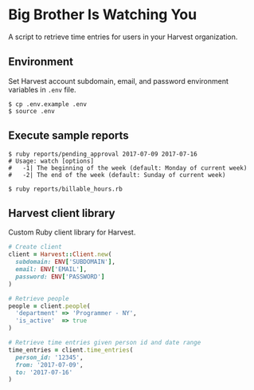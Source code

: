 # Big Brother Is Watching You

A script to retrieve time entries for users in your Harvest organization.

## Environment

Set Harvest account subdomain, email, and password environment variables in `.env` file.

```
$ cp .env.example .env
$ source .env
```

## Execute sample reports

```
$ ruby reports/pending_approval 2017-07-09 2017-07-16
# Usage: watch [options]
#   -1| The beginning of the week (default: Monday of current week)
#   -2| The end of the week (default: Sunday of current week)
```

```
$ ruby reports/billable_hours.rb
```

## Harvest client library

Custom Ruby client library for Harvest.

```rb
# Create client
client = Harvest::Client.new(
  subdomain: ENV['SUBDOMAIN'],
  email: ENV['EMAIL'],
  password: ENV['PASSWORD']
)

# Retrieve people
people = client.people(
  'department' => 'Programmer - NY',
  'is_active'  => true
)

# Retrieve time entries given person id and date range
time_entries = client.time_entries(
  person_id: '12345',
  from: '2017-07-09',
  to: '2017-07-16'
)
```
